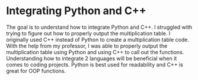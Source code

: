 # Integrating Python and C++

The goal is to understand how to integrate Python and C++. I struggled with trying to figure out how to properly output the multiplication table. I originally used
C++ instead of Python to create a multiplication table code. With the help from my professor, I was able to properly output the multiplication table using Python
and using C++ to call out the functions. Understanding how to integrate 2 languages will be beneficial when it comes to coding projects. Python is best used for 
readability and C++ is great for OOP functions. 
